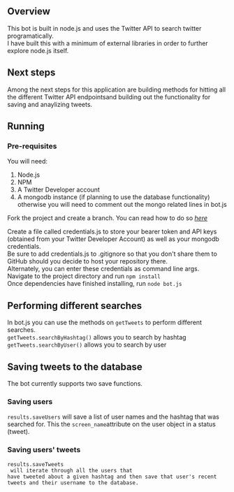 ## Overview 

This bot is built in node.js and uses the Twitter API to search twitter programatically. </br>
I have built this with a minimum of external libraries in order to further explore node.js itself.
 
## Next steps
Among the next steps for this application are building methods for hitting all the different Twitter API endpointsand building out the functionality for saving and anaylizing tweets.

## Running 

### Pre-requisites
You will need: </br>
1. Node.js
2. NPM
3. A Twitter Developer account
4. A mongodb instance (if planning to use the database functionality) otherwise you will need to comment out the mongo related lines in bot.js


Fork the project and create a branch. You can read how to do so *[here](https://docs.github.com/en/github/collaborating-with-pull-requests/proposing-changes-to-your-work-with-pull-requests/creating-and-deleting-branches-within-your-repository)* </br>

Create a file called credentials.js to store your bearer token and API keys (obtained from your Twitter Developer Account) as well as your mongodb credentials.
</br>Be sure to add credentials.js to .gitignore so that you don't share them to GitHub should you decide to host your repository there.</br>
Alternately, you can enter these credentials as command line args.
</br>
Navigate to the project directory and run <code>npm install</code> </br>
Once dependencies have finished installing, run <code>node bot.js</code>
</br>

## Performing different searches
In bot.js you can use the methods on <code>getTweets</code> to perform different searches.</br>
<code>getTweets.searchByHashtag()</code> allows you to search by hashtag</br>
<code>getTweets.searchByUser()</code> allows you to search by user</br>

## Saving tweets to the database
The bot currently supports two save functions.</br>
### Saving users
<code>results.saveUsers</code> will save a list of user names and the hashtag that was searched for. This the <code>screen_name</code>attribute on the user object in a status (tweet). </br>
### Saving users' tweets</br>
<code>results.saveTweets</br> will iterate through all the users that have tweeted about a given hashtag and then save that user's recent tweets and their username to the database.











